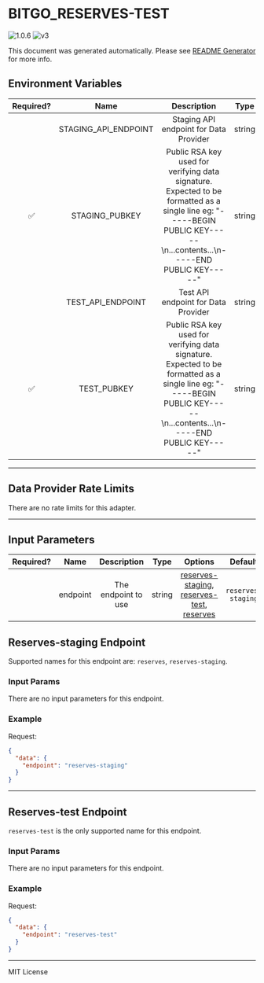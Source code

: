 # BITGO_RESERVES-TEST

![1.0.6](https://img.shields.io/github/package-json/v/smartcontractkit/external-adapters-js?filename=packages/sources/bitgo-reserves-test/package.json) ![v3](https://img.shields.io/badge/framework%20version-v3-blueviolet)

This document was generated automatically. Please see [README Generator](../../scripts#readme-generator) for more info.

## Environment Variables

| Required? |         Name         |                                                                              Description                                                                               |  Type  | Options |                    Default                    |
| :-------: | :------------------: | :--------------------------------------------------------------------------------------------------------------------------------------------------------------------: | :----: | :-----: | :-------------------------------------------: |
|           | STAGING_API_ENDPOINT |                                                                 Staging API endpoint for Data Provider                                                                 | string |         | `https://reserves.gousd-staging.com/por.json` |
|    ✅     |    STAGING_PUBKEY    | Public RSA key used for verifying data signature. Expected to be formatted as a single line eg: "-----BEGIN PUBLIC KEY-----\n...contents...\n-----END PUBLIC KEY-----" | string |         |                                               |
|           |  TEST_API_ENDPOINT   |                                                                  Test API endpoint for Data Provider                                                                   | string |         |  `https://reserves.gousd-test.com/por.json`   |
|    ✅     |     TEST_PUBKEY      | Public RSA key used for verifying data signature. Expected to be formatted as a single line eg: "-----BEGIN PUBLIC KEY-----\n...contents...\n-----END PUBLIC KEY-----" | string |         |                                               |

---

## Data Provider Rate Limits

There are no rate limits for this adapter.

---

## Input Parameters

| Required? |   Name   |     Description     |  Type  |                                                             Options                                                              |      Default       |
| :-------: | :------: | :-----------------: | :----: | :------------------------------------------------------------------------------------------------------------------------------: | :----------------: |
|           | endpoint | The endpoint to use | string | [reserves-staging](#reserves-staging-endpoint), [reserves-test](#reserves-test-endpoint), [reserves](#reserves-staging-endpoint) | `reserves-staging` |

## Reserves-staging Endpoint

Supported names for this endpoint are: `reserves`, `reserves-staging`.

### Input Params

There are no input parameters for this endpoint.

### Example

Request:

```json
{
  "data": {
    "endpoint": "reserves-staging"
  }
}
```

---

## Reserves-test Endpoint

`reserves-test` is the only supported name for this endpoint.

### Input Params

There are no input parameters for this endpoint.

### Example

Request:

```json
{
  "data": {
    "endpoint": "reserves-test"
  }
}
```

---

MIT License
